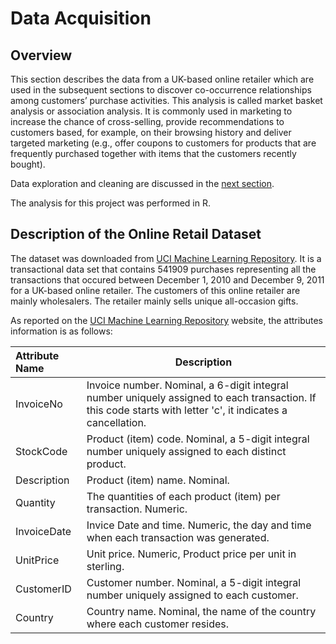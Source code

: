 # Data Acquisition

## Overview
This section describes the data from a UK-based online retailer which are used in the subsequent sections to discover co-occurrence relationships among customers’ purchase activities. This analysis is called market basket analysis or association analysis.  It is commonly used in marketing to increase the chance of cross-selling, provide recommendations to customers based, for example, on their browsing history and deliver targeted marketing (e.g., offer coupons to customers for products that are frequently purchased together with items that the customers recently bought).

Data exploration and cleaning are discussed in the [next section](https://eagronin.github.io/market-basket-prepare/).

The analysis for this project was performed in R.

## Description of the Online Retail Dataset
The dataset was downloaded from [UCI Machine Learning Repository](https://archive.ics.uci.edu/ml/datasets/online+retail).  It is a transactional data set that contains 541909 purchases representing all the transactions that occured between December 1, 2010 and December 9, 2011 for a UK-based online retailer.  The customers of this online retailer are mainly wholesalers.  The retailer mainly sells unique all-occasion gifts.

As reported on the [UCI Machine Learning Repository](https://archive.ics.uci.edu/ml/datasets/online+retail) website, the attributes information is as follows:

Attribute Name | Description
|:--- | --- |
InvoiceNo| Invoice number. Nominal, a 6-digit integral number uniquely assigned to each transaction. If this code starts with letter 'c', it indicates a cancellation. 
StockCode| Product (item) code. Nominal, a 5-digit integral number uniquely assigned to each distinct product. 
Description| Product (item) name. Nominal. 
Quantity| The quantities of each product (item) per transaction. Numeric.	
InvoiceDate| Invice Date and time. Numeric, the day and time when each transaction was generated. 
UnitPrice| Unit price. Numeric, Product price per unit in sterling. 
CustomerID| Customer number. Nominal, a 5-digit integral number uniquely assigned to each customer. 
Country| Country name. Nominal, the name of the country where each customer resides.

